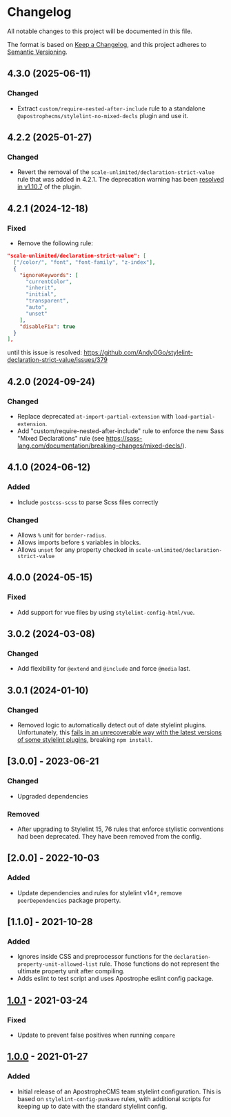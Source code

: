 # Changelog

All notable changes to this project will be documented in this file.

The format is based on [Keep a Changelog](https://keepachangelog.com/en/1.0.0/), and this project adheres to [Semantic Versioning](https://semver.org/spec/v2.0.0.html).

## 4.3.0 (2025-06-11)

### Changed

* Extract `custom/require-nested-after-include` rule to a standalone `@apostrophecms/stylelint-no-mixed-decls` plugin and use it.

## 4.2.2 (2025-01-27)

### Changed

* Revert the removal of the `scale-unlimited/declaration-strict-value` rule that was added in 4.2.1. The deprecation warning has been [resolved in v1.10.7](https://github.com/AndyOGo/stylelint-declaration-strict-value/issues/379#issuecomment-2576107022) of the plugin.

## 4.2.1 (2024-12-18)

### Fixed

* Remove the following rule:
```json
"scale-unlimited/declaration-strict-value": [
  ["/color/", "font", "font-family", "z-index"],
  {
    "ignoreKeywords": [
      "currentColor",
      "inherit",
      "initial",
      "transparent",
      "auto",
      "unset"
    ],
    "disableFix": true
  }
],
```
until this issue is resolved: https://github.com/AndyOGo/stylelint-declaration-strict-value/issues/379

## 4.2.0 (2024-09-24)

### Changed

* Replace deprecated `at-import-partial-extension` with `load-partial-extension`.
* Add "custom/require-nested-after-include" rule to enforce the new Sass "Mixed Declarations" rule (see https://sass-lang.com/documentation/breaking-changes/mixed-decls/).

## 4.1.0 (2024-06-12)

### Added

- Include `postcss-scss` to parse Scss files correctly

### Changed

- Allows `%` unit for `border-radius`.
- Allows imports before `$` variables in blocks.
- Allows `unset` for any property checked in `scale-unlimited/declaration-strict-value`

## 4.0.0 (2024-05-15)

### Fixed

- Add support for vue files by using `stylelint-config-html/vue`.

## 3.0.2 (2024-03-08)

### Changed

- Add flexibility for `@extend` and `@include` and force `@media` last.

## 3.0.1 (2024-01-10)

### Changed

- Removed logic to automatically detect out of date stylelint plugins. Unfortunately, this [fails in an
unrecoverable way with the latest versions of some stylelint plugins](https://github.com/nodejs/node/issues/33460), breaking `npm install`.

## [3.0.0] - 2023-06-21

### Changed

- Upgraded dependencies

### Removed

- After upgrading to Stylelint 15, 76 rules that enforce stylistic conventions had been deprecated. They have been removed from the config.

## [2.0.0] - 2022-10-03

### Added

- Update dependencies and rules for stylelint v14+, remove `peerDependencies` package property.

## [1.1.0] - 2021-10-28

### Added

- Ignores inside CSS and preprocessor functions for the `declaration-property-unit-allowed-list` rule. Those functions do not represent the ultimate property unit after compiling.
- Adds eslint to test script and uses Apostrophe eslint config package.

## [1.0.1] - 2021-03-24

### Fixed

- Update to prevent false positives when running `compare`

## [1.0.0] - 2021-01-27

### Added

- Initial release of an ApostropheCMS team stylelint configuration. This is based on `stylelint-config-punkave` rules, with additional scripts for keeping up to date with the standard stylelint config.

[1.0.1]: https://github.com/apostrophecms/stylelint-config-apostrophe/compare/1.0.0...1.0.1
[1.0.0]: https://github.com/apostrophecms/stylelint-config-apostrophe/releases/tag/1.0.0
